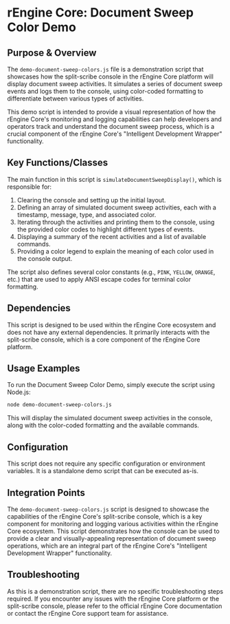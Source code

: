 # rEngine Core: Document Sweep Color Demo

## Purpose & Overview

The `demo-document-sweep-colors.js` file is a demonstration script that showcases how the split-scribe console in the rEngine Core platform will display document sweep activities. It simulates a series of document sweep events and logs them to the console, using color-coded formatting to differentiate between various types of activities.

This demo script is intended to provide a visual representation of how the rEngine Core's monitoring and logging capabilities can help developers and operators track and understand the document sweep process, which is a crucial component of the rEngine Core's "Intelligent Development Wrapper" functionality.

## Key Functions/Classes

The main function in this script is `simulateDocumentSweepDisplay()`, which is responsible for:

1. Clearing the console and setting up the initial layout.
2. Defining an array of simulated document sweep activities, each with a timestamp, message, type, and associated color.
3. Iterating through the activities and printing them to the console, using the provided color codes to highlight different types of events.
4. Displaying a summary of the recent activities and a list of available commands.
5. Providing a color legend to explain the meaning of each color used in the console output.

The script also defines several color constants (e.g., `PINK`, `YELLOW`, `ORANGE`, etc.) that are used to apply ANSI escape codes for terminal color formatting.

## Dependencies

This script is designed to be used within the rEngine Core ecosystem and does not have any external dependencies. It primarily interacts with the split-scribe console, which is a core component of the rEngine Core platform.

## Usage Examples

To run the Document Sweep Color Demo, simply execute the script using Node.js:

```bash
node demo-document-sweep-colors.js
```

This will display the simulated document sweep activities in the console, along with the color-coded formatting and the available commands.

## Configuration

This script does not require any specific configuration or environment variables. It is a standalone demo script that can be executed as-is.

## Integration Points

The `demo-document-sweep-colors.js` script is designed to showcase the capabilities of the rEngine Core's split-scribe console, which is a key component for monitoring and logging various activities within the rEngine Core ecosystem. This script demonstrates how the console can be used to provide a clear and visually-appealing representation of document sweep operations, which are an integral part of the rEngine Core's "Intelligent Development Wrapper" functionality.

## Troubleshooting

As this is a demonstration script, there are no specific troubleshooting steps required. If you encounter any issues with the rEngine Core platform or the split-scribe console, please refer to the official rEngine Core documentation or contact the rEngine Core support team for assistance.
